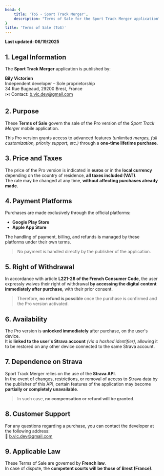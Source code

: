 ```yaml
---
head: {
    title: 'ToS - Sport Track Merger',
    description: "Terms of Sale for the Sport Track Merger application"
}
title: 'Terms of Sale (ToS)'
---
```


**Last updated: 06/19/2025**

## 1. Legal Information

The **Sport Track Merger** application is published by:

**Bily Victorien**  
Independent developer – Sole proprietorship  
34 Rue Bugeaud, 29200 Brest, France  
✉️ Contact: [b.vic.dev@gmail.com](mailto:b.vic.dev@gmail.com)

## 2. Purpose

These **Terms of Sale** govern the sale of the Pro version of the *Sport Track Merger* mobile application.

This Pro version grants access to advanced features *(unlimited merges, full customization, priority support, etc.)* through a **one-time lifetime purchase**.

## 3. Price and Taxes

The price of the Pro version is indicated in **euros** or in the **local currency** depending on the country of residence, **all taxes included (VAT)**.  
The rate may be changed at any time, **without affecting purchases already made**.

## 4. Payment Platforms

Purchases are made exclusively through the official platforms:

- **Google Play Store**
- **Apple App Store**

The handling of payment, billing, and refunds is managed by these platforms under their own terms.

> No payment is handled directly by the publisher of the application.

## 5. Right of Withdrawal

In accordance with article **L221-28 of the French Consumer Code**, the user expressly waives their right of withdrawal **by accessing the digital content immediately after purchase**, with their prior consent.

> Therefore, **no refund is possible** once the purchase is confirmed and the Pro version activated.

## 6. Availability

The Pro version is **unlocked immediately** after purchase, on the user's device.  
It is **linked to the user's Strava account** *(via a hashed identifier)*, allowing it to be restored on any other device connected to the same Strava account.

## 7. Dependence on Strava

Sport Track Merger relies on the use of the **Strava API**.  
In the event of changes, restrictions, or removal of access to Strava data by the publisher of this API, certain features of the application may become **partially or completely unavailable**.

> In such case, **no compensation or refund will be granted**.

## 8. Customer Support

For any questions regarding a purchase, you can contact the developer at the following address:  
📧 [b.vic.dev@gmail.com](mailto:b.vic.dev@gmail.com)

## 9. Applicable Law

These Terms of Sale are governed by **French law**.  
In case of dispute, the **competent courts will be those of Brest (France)**.